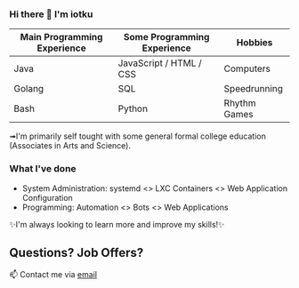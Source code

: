 ### Hi there 👋 I'm iotku

| Main Programming Experience | Some Programming Experience | Hobbies
| -------------               | --------------------------  | -------
| Java                        | JavaScript / HTML / CSS     | Computers
| Golang                      | SQL                         | Speedrunning
| Bash                        | Python                      | Rhythm Games

➟I'm primarily self tought with some general formal college education (Associates in Arts and Science).

### What I've done
 - System Administration: systemd <> LXC Containers <> Web Application Configuration
 - Programming: Automation <> Bots <> Web Applications
 
✨I'm always looking to learn more and improve my skills!✨

## Questions? Job Offers?
📫 Contact me via [email](mailto:github@iotku.pw)
<!--
**iotku/iotku** is a ✨ _special_ ✨ repository because its `README.md` (this file) appears on your GitHub profile.

Here are some ideas to get you started:

- 🔭 I’m currently working on ...
- 🌱 I’m currently learning ...
- 👯 I’m looking to collaborate on ...
- 🤔 I’m looking for help with ...
- 💬 Ask me about ...
- 📫 How to reach me: ...
- 😄 Pronouns: ...
- ⚡ Fun fact: ...
-->
